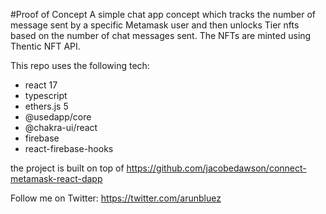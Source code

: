 #Proof of Concept
A simple chat app concept which tracks the number of message sent by a specific Metamask user and then unlocks Tier nfts based on the number of chat messages sent. The NFTs are minted using Thentic NFT API.

This repo uses the following tech:

- react 17
- typescript
- ethers.js 5
- @usedapp/core
- @chakra-ui/react
- firebase
- react-firebase-hooks

the project is built on top of https://github.com/jacobedawson/connect-metamask-react-dapp

Follow me on Twitter: https://twitter.com/arunbluez
